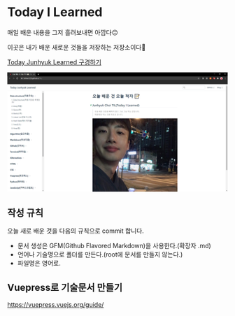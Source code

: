 # Today I Learned

매일 배운 내용을 그저 흘려보내면 아깝다😔

이곳은 내가 배운 새로운 것들을 저장하는 저장소이다💾

[Today Junhyuk Learned 구경하기](https://hshine1226.github.io/TIL/)

![JUNHYUK-TIL](./JUNHYUK-TIL.png)

## 작성 규칙

오늘 새로 배운 것을 다음의 규칙으로 commit 합니다.

- 문서 생성은 GFM(Github Flavored Markdown)을 사용한다.(확장자 .md)
- 언어나 기술명으로 폴더를 만든다.(root에 문서를 만들지 않는다.)
- 파일명은 영어로.

## Vuepress로 기술문서 만들기

https://vuepress.vuejs.org/guide/


